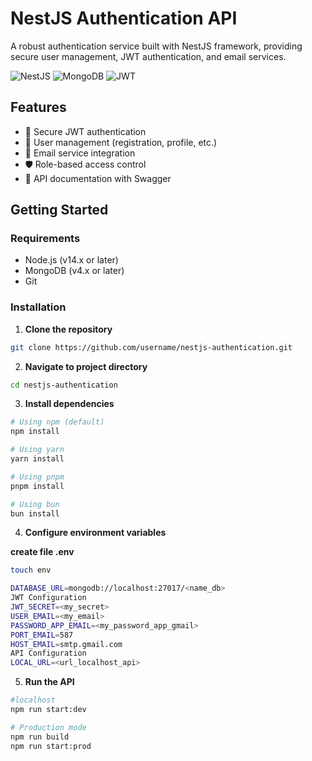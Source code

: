 # NestJS Authentication API

A robust authentication service built with NestJS framework, providing secure user management, JWT authentication, and email services.

![NestJS](https://img.shields.io/badge/NestJS-E0234E?style=for-the-badge&logo=nestjs&logoColor=white)
![MongoDB](https://img.shields.io/badge/MongoDB-4EA94B?style=for-the-badge&logo=mongodb&logoColor=white)
![JWT](https://img.shields.io/badge/JWT-000000?style=for-the-badge&logo=JSON%20web%20tokens&logoColor=white)

## Features

- 🔐 Secure JWT authentication
- 👤 User management (registration, profile, etc.)
- 📧 Email service integration
- 🛡️ Role-based access control
- 📝 API documentation with Swagger

## Getting Started

### Requirements

- Node.js (v14.x or later)
- MongoDB (v4.x or later)
- Git

### Installation

1. **Clone the repository**

```bash
git clone https://github.com/username/nestjs-authentication.git
 ```

2. **Navigate to project directory**
``` bash
cd nestjs-authentication
```

3. **Install dependencies**
``` bash
# Using npm (default)
npm install

# Using yarn
yarn install

# Using pnpm
pnpm install

# Using bun
bun install
```

4. **Configure environment variables**

 **create file .env**
```bash
touch env
```

``` bash
DATABASE_URL=mongodb://localhost:27017/<name_db>
JWT Configuration
JWT_SECRET=<my_secret>
USER_EMAIL=<my_email>
PASSWORD_APP_EMAIL=<my_password_app_gmail>
PORT_EMAIL=587
HOST_EMAIL=smtp.gmail.com
API Configuration
LOCAL_URL=<url_localhost_api>
```
5. **Run the API**
``` bash
#localhost
npm run start:dev

# Production mode
npm run build
npm run start:prod
```
